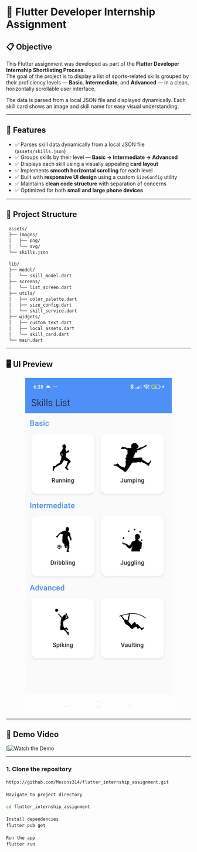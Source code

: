 # 🏀 Flutter Developer Internship Assignment

## 📋 Objective
This Flutter assignment was developed as part of the **Flutter Developer Internship Shortlisting Process**.  
The goal of the project is to display a list of sports-related skills grouped by their proficiency levels — **Basic**, **Intermediate**, and **Advanced** — in a clean, horizontally scrollable user interface.

The data is parsed from a local JSON file and displayed dynamically. Each skill card shows an image and skill name for easy visual understanding.

---

## 🧠 Features
- ✅ Parses skill data dynamically from a local JSON file (`assets/skills.json`)
- ✅ Groups skills by their level — **Basic → Intermediate → Advanced**
- ✅ Displays each skill using a visually appealing **card layout**
- ✅ Implements **smooth horizontal scrolling** for each level
- ✅ Built with **responsive UI design** using a custom `SizeConfig` utility
- ✅ Maintains **clean code structure** with separation of concerns
- ✅ Optimized for both **small and large phone devices**

---

## 📂 Project Structure
```
 assets/
 ├── images/
 │   ├── png/
 │   └── svg/
 └── skills.json

 lib/
 ├── model/
 │   └── skill_model.dart
 ├── screens/
 │   └── list_screen.dart
 ├── utils/
 │   ├── color_palette.dart
 │   ├── size_config.dart
 │   └── skill_service.dart
 ├── widgets/
 │   ├── custom_text.dart
 │   ├── local_assets.dart
 │   └── skill_card.dart
 └── main.dart
 ```
---
##

## 🖥️ UI Preview
<p align="center">
  <img src="assets/images/png/Skills Level Screen .jpeg" alt="App UI" width="400"/>
</p>

---

## 🎥 Demo Video
[![Watch the Demo](https://drive.google.com/file/d/1Bfnt6lZcxslvqDHfaXJv5EyVamHtfg8o/view?usp=sharing)

---

### 1. Clone the repository
   ```bash
   https://github.com/Mesons314/flutter_internship_assignment.git

   Navigate to project directory

   cd flutter_internship_assignment 

   Install dependencies
   flutter pub get
   
   Run the app
   flutter run
